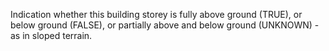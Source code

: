 Indication whether this building storey is fully above ground (TRUE), or below ground (FALSE), or partially above and below ground (UNKNOWN) - as in sloped terrain.
